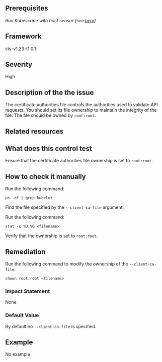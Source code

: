 ## Prerequisites
 *Run Kubescape with host sensor (see [here](https://hub.armo.cloud/docs/host-sensor))*
 
## Framework
cis-v1.23-t1.0.1
 
## Severity
High

## Description of the the issue
The certificate authorities file controls the authorities used to validate API requests. You should set its file ownership to maintain the integrity of the file. The file should be owned by `root:root`.
 
## Related resources

 
## What does this control test
Ensure that the certificate authorities file ownership is set to `root:root`.
 
## How to check it manually
Run the following command:

 
```
ps -ef | grep kubelet

```
 Find the file specified by the `--client-ca-file` argument.

 Run the following command:

 
```
stat -c %U:%G <filename>

```
 Verify that the ownership is set to `root:root`.
## Remediation
Run the following command to modify the ownership of the `--client-ca-file`.

 
```
chown root:root <filename>

```
 
### Impact Statement
None
### Default Value
By default no `--client-ca-file` is specified.
## Example
No example
